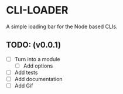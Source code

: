 # CLI-LOADER

A simple loading bar for the Node based CLIs.

## TODO: (v0.0.1)

- [ ] Turn into a module
  - [ ] Add options
- [ ] Add tests
- [ ] Add documentation
- [ ] Add Gif
